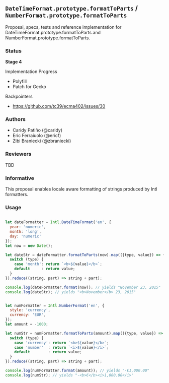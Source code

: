 ## `DateTimeFormat.prototype.formatToParts` / `NumberFormat.prototype.formatToParts`
Proposal, specs, tests and reference implementation for DateTimeFormat.prototype.formatToParts and NumberFormat.prototype.formatToParts.

### Status

__Stage 4__

Implementation Progress

 * Polyfill
 * Patch for Gecko

Backpointers

 * https://github.com/tc39/ecma402/issues/30

### Authors

 * Caridy Patiño (@caridy)
 * Eric Ferraiuolo (@ericf)
 * Zibi Braniecki (@zbraniecki)

### Reviewers

TBD

### Informative

This proposal enables locale aware formatting of strings produced by Intl
formatters.

### Usage

```javascript

let dateFormatter = Intl.DateTimeFormat('en', {
  year: 'numeric',
  month: 'long',
  day: 'numeric'
});
let now = new Date();

let dateStr = dateFormatter.formatToParts(now).map(({type, value}) => {
  switch (type) {
    case 'month': return `<b>${value}</b>`;
    default     : return value;
  }
}).reduce((string, part) => string + part);

console.log(dateFormatter.format(now)); // yields "November 23, 2015"
console.log(dateStr); // yields "<b>November</b> 23, 2015"


let numFormatter = Intl.NumberFormat('en', {
  style: 'currency',
  currency: 'EUR',
});
let amount = -1000;

let numStr = numFormatter.formatToParts(amount).map(({type, value}) => {
  switch (type) {
    case 'currency': return `<b>${value}</b>`;
    case 'number'  : return `<i>${value}</i>`;
    default        : return value;
  }
}).reduce((string, part) => string + part);

console.log(numFormatter.format(amount)); // yields "-€1,000.00"
console.log(numStr); // yields "-<b>€</b><i>1,000.00</i>"
```
